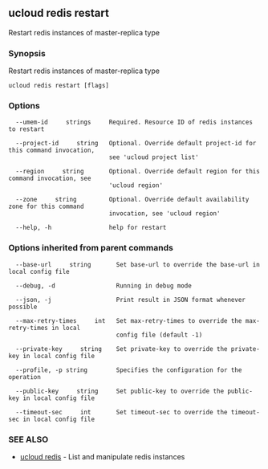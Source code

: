 ## ucloud redis restart

Restart redis instances of master-replica type

### Synopsis

Restart redis instances of master-replica type

```
ucloud redis restart [flags]
```

### Options

```
  --umem-id     strings     Required. Resource ID of redis instances to restart 

  --project-id     string   Optional. Override default project-id for this command invocation,
                            see 'ucloud project list' 

  --region     string       Optional. Override default region for this command invocation, see
                            'ucloud region' 

  --zone     string         Optional. Override default availability zone for this command
                            invocation, see 'ucloud region' 

  --help, -h                help for restart 

```

### Options inherited from parent commands

```
  --base-url     string       Set base-url to override the base-url in local config file 

  --debug, -d                 Running in debug mode 

  --json, -j                  Print result in JSON format whenever possible 

  --max-retry-times     int   Set max-retry-times to override the max-retry-times in local
                              config file (default -1) 

  --private-key     string    Set private-key to override the private-key in local config file 

  --profile, -p string        Specifies the configuration for the operation 

  --public-key     string     Set public-key to override the public-key in local config file 

  --timeout-sec     int       Set timeout-sec to override the timeout-sec in local config file 

```

### SEE ALSO

* [ucloud redis](cli/cmd/ucloud/redis)	 - List and manipulate redis instances

